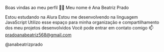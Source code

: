 Boas vindas ao meu perfil 💙💙
Meu nome é Ana Beatriz Prado

Estou estudando na Alura
Estou me desenvolvendo na linguagem JavaScript
Utilizo esse espaço para minha organização e compartilhamento dos meu projetos desenvolvidos
Você pode entrar em contato comigo 📫
pradoanabeatriz568@gmail.com

@anabeatrizprado

